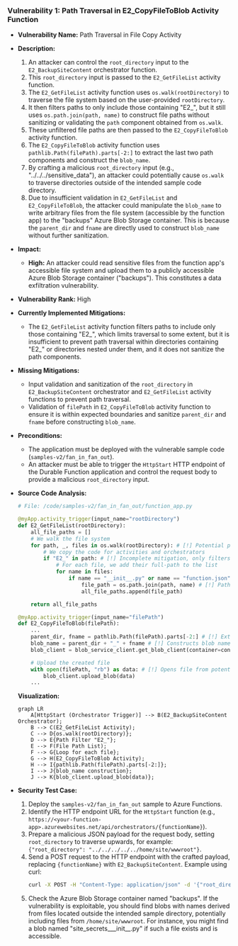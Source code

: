### Vulnerability 1: Path Traversal in E2_CopyFileToBlob Activity Function

- **Vulnerability Name:** Path Traversal in File Copy Activity
- **Description:**
    1. An attacker can control the `root_directory` input to the `E2_BackupSiteContent` orchestrator function.
    2. This `root_directory` input is passed to the `E2_GetFileList` activity function.
    3. The `E2_GetFileList` activity function uses `os.walk(rootDirectory)` to traverse the file system based on the user-provided `rootDirectory`.
    4. It then filters paths to only include those containing "E2_", but it still uses `os.path.join(path, name)` to construct file paths without sanitizing or validating the `path` component obtained from `os.walk`.
    5. These unfiltered file paths are then passed to the `E2_CopyFileToBlob` activity function.
    6. The `E2_CopyFileToBlob` activity function uses `pathlib.Path(filePath).parts[-2:]` to extract the last two path components and construct the `blob_name`.
    7. By crafting a malicious `root_directory` input (e.g., "../../../sensitive_data"), an attacker could potentially cause `os.walk` to traverse directories outside of the intended sample code directory.
    8. Due to insufficient validation in `E2_GetFileList` and `E2_CopyFileToBlob`, the attacker could manipulate the `blob_name` to write arbitrary files from the file system (accessible by the function app) to the "backups" Azure Blob Storage container. This is because the `parent_dir` and `fname` are directly used to construct `blob_name` without further sanitization.
- **Impact:**
    - **High:** An attacker could read sensitive files from the function app's accessible file system and upload them to a publicly accessible Azure Blob Storage container ("backups"). This constitutes a data exfiltration vulnerability.
- **Vulnerability Rank:** High
- **Currently Implemented Mitigations:**
    - The `E2_GetFileList` activity function filters paths to include only those containing "E2_", which limits traversal to some extent, but it is insufficient to prevent path traversal within directories containing "E2_" or directories nested under them, and it does not sanitize the path components.
- **Missing Mitigations:**
    - Input validation and sanitization of the `root_directory` in `E2_BackupSiteContent` orchestrator and `E2_GetFileList` activity functions to prevent path traversal.
    - Validation of `filePath` in `E2_CopyFileToBlob` activity function to ensure it is within expected boundaries and sanitize `parent_dir` and `fname` before constructing `blob_name`.
- **Preconditions:**
    - The application must be deployed with the vulnerable sample code (`samples-v2/fan_in_fan_out`).
    - An attacker must be able to trigger the `HttpStart` HTTP endpoint of the Durable Function application and control the request body to provide a malicious `root_directory` input.
- **Source Code Analysis:**
    ```python
    # File: /code/samples-v2/fan_in_fan_out/function_app.py

    @myApp.activity_trigger(input_name="rootDirectory")
    def E2_GetFileList(rootDirectory):
        all_file_paths = []
        # We walk the file system
        for path, _, files in os.walk(rootDirectory): # [!] Potential path traversal starting point, rootDirectory is user-controlled
            # We copy the code for activities and orchestrators
            if "E2_" in path: # [!] Incomplete mitigation, only filters paths containing "E2_"
                # For each file, we add their full-path to the list
                for name in files:
                    if name == "__init__.py" or name == "function.json":
                        file_path = os.path.join(path, name) # [!] Path concatenation without sanitization
                        all_file_paths.append(file_path)

        return all_file_paths

    @myApp.activity_trigger(input_name="filePath")
    def E2_CopyFileToBlob(filePath):
        ...
        parent_dir, fname = pathlib.Path(filePath).parts[-2:] # [!] Extracts path components
        blob_name = parent_dir + "_" + fname # [!] Constructs blob name unsafely using path components
        blob_client = blob_service_client.get_blob_client(container=container_name, blob=blob_name)

        # Upload the created file
        with open(filePath, "rb") as data: # [!] Opens file from potentially traversed path
            blob_client.upload_blob(data)
        ...
    ```
    **Visualization:**

    ```mermaid
    graph LR
        A[HttpStart (Orchestrator Trigger)] --> B(E2_BackupSiteContent Orchestrator);
        B --> C(E2_GetFileList Activity);
        C --> D{os.walk(rootDirectory)};
        D --> E{Path Filter "E2_"};
        E --> F(File Path List);
        F --> G{Loop for each file};
        G --> H(E2_CopyFileToBlob Activity);
        H --> I{pathlib.Path(filePath).parts[-2:]};
        I --> J{blob_name construction};
        J --> K{blob_client.upload_blob(data)};
    ```

- **Security Test Case:**
    1. Deploy the `samples-v2/fan_in_fan_out` sample to Azure Functions.
    2. Identify the HTTP endpoint URL for the `HttpStart` function (e.g., `https://<your-function-app>.azurewebsites.net/api/orchestrators/{functionName}`).
    3. Prepare a malicious JSON payload for the request body, setting `root_directory` to traverse upwards, for example: `{"root_directory": "../../../../../home/site/wwwroot"}`.
    4. Send a POST request to the HTTP endpoint with the crafted payload, replacing `{functionName}` with `E2_BackupSiteContent`. Example using curl:
       ```bash
       curl -X POST -H "Content-Type: application/json" -d '{"root_directory": "../../../../../home/site/wwwroot"}' https://<your-function-app>.azurewebsites.net/api/orchestrators/E2_BackupSiteContent
       ```
    5. Check the Azure Blob Storage container named "backups". If the vulnerability is exploitable, you should find blobs with names derived from files located outside the intended sample directory, potentially including files from `/home/site/wwwroot`. For instance, you might find a blob named "site_secrets___init__.py" if such a file exists and is accessible.